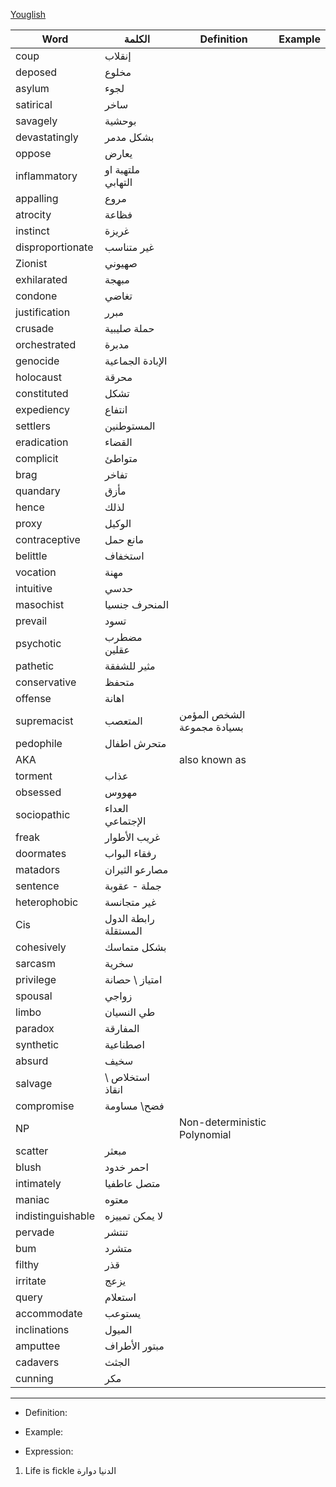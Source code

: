 [Youglish](https://youglish.com/)

| Word              | الكلمة               | Definition                   | Example |
| ----------------- | -------------------- | ---------------------------- | ------- |
| coup              | إنقلاب               |                              |         |
| deposed           | مخلوع                |                              |         |
| asylum            | لجوء                 |                              |         |
| satirical         | ساخر                 |                              |         |
| savagely          | بوحشية               |                              |         |
| devastatingly     | بشكل مدمر            |                              |         |
| oppose            | يعارض                |                              |         |
| inflammatory      | ملتهبة او التهابي    |                              |         |
| appalling         | مروع                 |                              |         |
| atrocity          | فظاعة                |                              |         |
| instinct          | غريزة                |                              |         |
| disproportionate  | غير متناسب           |                              |         |
| Zionist           | صهيوني               |                              |         |
| exhilarated       | مبهجة                |                              |         |
| condone           | تغاضي                |                              |         |
| justification     | مبرر                 |                              |         |
| crusade           | حملة صليبية          |                              |         |
| orchestrated      | مدبرة                |                              |         |
| genocide          | الإبادة الجماعية     |                              |         |
| holocaust         | محرقة                |                              |         |
| constituted       | تشكل                 |                              |         |
| expediency        | انتفاع               |                              |         |
| settlers          | المستوطنين           |                              |         |
| eradication       | القضاء               |                              |         |
| complicit         | متواطئ               |                              |         |
| brag              | تفاخر                |                              |         |
| quandary          | مأزق                 |                              |         |
| hence             | لذلك                 |                              |         |
| proxy             | الوكيل               |                              |         |
| contraceptive     | مانع حمل             |                              |         |
| belittle          | استخفاف              |                              |         |
| vocation          | مهنة                 |                              |         |
| intuitive         | حدسي                 |                              |         |
| masochist         | المنحرف جنسيا        |                              |         |
| prevail           | تسود                 |                              |         |
| psychotic         | مضطرب عقلين          |                              |         |
| pathetic          | مثير للشفقة          |                              |         |
| conservative      | متحفظ                |                              |         |
| offense           | اهانة                |                              |         |
| supremacist       | المتعصب              | الشخص المؤمن بسيادة مجموعة   |         |
| pedophile         | متحرش اطفال          |                              |         |
| AKA               |                      | also known as                |         |
| torment           | عذاب                 |                              |         |
| obsessed          | مهووس                |                              |         |
| sociopathic       | العداء الإجتماعي     |                              |         |
| freak             | غريب الأطوار         |                              |         |
| doormates         | رفقاء البواب         |                              |         |
| matadors          | مصارعو الثيران       |                              |         |
| sentence          | جملة - عقوبة         |                              |         |
| heterophobic      | غير متجانسة          |                              |         |
| Cis               | رابطة الدول المستقلة |                              |         |
| cohesively        | بشكل متماسك          |                              |         |
| sarcasm           | سخرية                |                              |         |
| privilege         | امتياز \ حصانة       |                              |         |
| spousal           | زواجي                |                              |         |
| limbo             | طي النسيان           |                              |         |
| paradox           | المفارقة             |                              |         |
| synthetic         | اصطناعية             |                              |         |
| absurd            | سخيف                 |                              |         |
| salvage           | استخلاص \ انقاذ      |                              |         |
| compromise        | فضح\ مساومة          |                              |         |
| NP                |                      | Non-deterministic Polynomial |         |
| scatter           | مبعثر                |                              |         |
| blush             | احمر خدود            |                              |         |
| intimately        | متصل عاطفيا          |                              |         |
| maniac            | معتوه                |                              |         |
| indistinguishable | لا يمكن تمييزه       |                              |         |
| pervade           | تنتشر                |                              |         |
| bum               | متشرد                |                              |         |
| filthy            | قذر                  |                              |         |
| irritate          | يزعج                 |                              |         |
| query             | استعلام              |                              |         |
| accommodate       | يستوعب               |                              |         |
| inclinations      | الميول               |                              |         |
| amputtee          | مبتور الأطراف        |                              |         |
| cadavers          | الجثث                |                              |         |
| cunning           | مكر                  |                              |         |

---
- Definition: 

- Example:

- Expression:
1. Life is fickle الدنيا دوارة
